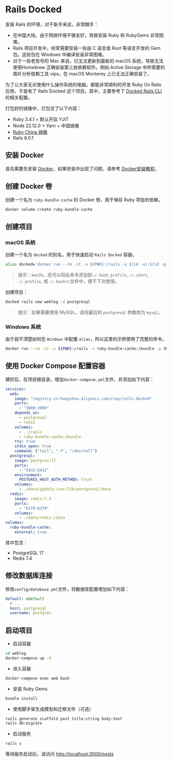 # Rails Docked 

安装 Rails 的环境，对于新手来说，非常棘手：

- 在中国大陆，由于网络环境不够友好，导致安装 Ruby 和 RubyGems 非常困难。
- Rails 项目开发中，经常需要安装一些由 C 语言或 Rust 等语言开发的 Gem 包。这些包在 Windows 中编译安装非常困难。
- 对于一些老型号的 Mac 来说，已无法更新到最新的 macOS 系统，导致无法使用Homebrew 正确安装第三放依赖软件。例如 Active Storage 中所需要的图片分析依赖工具 vips，在 macOS Monterey 上已无法正确安装了。

为了让大家无论使用什么操作系统的电脑，都能非常顺利的开发 Ruby On Rails 应用，于是有了 Rails Docked 这个项目。其中，主要参考了 [Docked Rails CLI](https://github.com/rails/docked) 的相关配置。

打包好的镜像中，已包含了以下内容：

- Ruby 3.4.1 + 默认开启 YJIT
- Node 22.12.0 + Yarn + 中国镜像
- [Ruby China 镜像](https://gems.ruby-china.com/)
- Rails 8.0.1

## 安装 Docker

首先需要先安装 [Docker](https://www.docker.com/products/docker-desktop/)，如果安装中出现了问题，请参考 [Docker安装教程](https://clwy.cn/chapters/fullstack-node-mysql)。

## 创建 Docker 卷

创建一个名为 `ruby-bundle-cache` 的 Docker 卷，用于保存 Ruby 项目的依赖。

```bash
docker volume create ruby-bundle-cache
```

## 创建项目

### macOS 系统

创建一个名为 `docked` 的别名，用于快速启动 `Rails Docked` 容器。

```bash
alias docked='docker run --rm -it -v ${PWD}:/rails -u $(id -u):$(id -g) -v ruby-bundle-cache:/bundle -p 3000:3000 registry.cn-hangzhou.aliyuncs.com/clwy/rails-docked'
```

> 提示：`macOS`，还可以将此命令添加到`~/.bash_profile`, `~/.zshrc`, `~/.profile`, 或 `~/.bashrc`文件中，便于下次使用。

创建项目：

```bash
docked rails new weblog -d postgresql
```

> 提示：如果需要使用 MySQL，请将最后的 `postgresql` 参数改为 `mysql`。

### Windows 系统

由于我不清楚如何在 `Windows` 中配置 `alias`，所以这里的示例使用了完整的命令。

```bash
docker run --rm -it -v ${PWD}:/rails -v ruby-bundle-cache:/bundle -p 3000:3000 registry.cn-hangzhou.aliyuncs.com/clwy/rails-docked rails new weblog -d postgresql
```

## 使用 Docker Compose 配置容器

建好后，在项目根目录，增加`docker-compose.yml`文件，并添加如下内容：

```yml
services:
  web:
    image: "registry.cn-hangzhou.aliyuncs.com/clwy/rails-docked"
    ports:
      - "3000:3000"
    depends_on:
      - postgresql
      - redis
    volumes:
      - .:/rails
      - ruby-bundle-cache:/bundle
    tty: true
    stdin_open: true
    command: ["tail", "-f", "/dev/null"]
  postgresql:
    image: postgres:17
    ports:
      - "5432:5432"
    environment:
      POSTGRES_HOST_AUTH_METHOD: trust
    volumes:
      - ./data/pgdata:/var/lib/postgresql/data
  redis:
    image: redis:7.4
    ports:
      - "6379:6379"
    volumes:
      - ./data/redis:/data
volumes:
  ruby-bundle-cache:
    external: true
```

其中包含：

- PostgreSQL 17
- Redis 7.4

## 修改数据库连接

修改`config/database.yml`文件，将数据库配置增加如下内容：

```yml
default: &default
  # ...
  host: postgresql
  username: postgres
```

## 启动项目

- 启动容器

```bash
cd weblog
docker-compose up -d
```

- 进入容器

```bash
docker-compose exec web bash
```

- 安装 Ruby Gems

```bash
bundle install
```

- 使用脚手架生成模型和迁移文件（可选）

```bash
rails generate scaffold post title:string body:text
rails db:migrate
```

- 启动服务

```bash
rails s
```

等待服务启动后，请访问 [http://localhost:3000/posts](http://localhost:3000/posts)